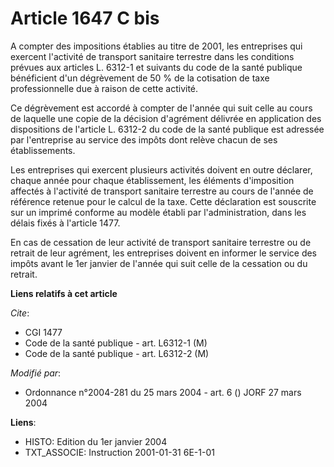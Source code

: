 # Article 1647 C bis

A compter des impositions établies au titre de 2001, les entreprises qui exercent l'activité de transport sanitaire terrestre
dans les conditions prévues aux articles L. 6312-1 et suivants du code de la santé publique bénéficient d'un dégrèvement de
50 % de la cotisation de taxe professionnelle due à raison de cette activité.

Ce dégrèvement est accordé à compter de l'année qui suit celle au cours de laquelle une copie de la décision d'agrément
délivrée en application des dispositions de l'article L. 6312-2 du code de la santé publique est adressée par l'entreprise au
service des impôts dont relève chacun de ses établissements.

Les entreprises qui exercent plusieurs activités doivent en outre déclarer, chaque année pour chaque établissement, les
éléments d'imposition affectés à l'activité de transport sanitaire terrestre au cours de l'année de référence retenue pour le
calcul de la taxe. Cette déclaration est souscrite sur un imprimé conforme au modèle établi par l'administration, dans les
délais fixés à l'article 1477.

En cas de cessation de leur activité de transport sanitaire terrestre ou de retrait de leur agrément, les entreprises doivent
en informer le service des impôts avant le 1er janvier de l'année qui suit celle de la cessation ou du retrait.

**Liens relatifs à cet article**

_Cite_:

  - CGI 1477
  - Code de la santé publique - art. L6312-1 (M)
  - Code de la santé publique - art. L6312-2 (M)

_Modifié par_:

  - Ordonnance n°2004-281 du 25 mars 2004 - art. 6 () JORF 27 mars 2004

**Liens**:

  - HISTO: Edition du 1er janvier 2004
  - TXT_ASSOCIE: Instruction 2001-01-31 6E-1-01

